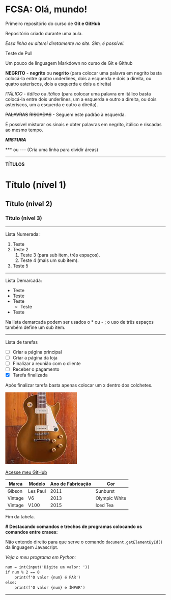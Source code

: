 # FCSA: Olá, mundo!
 Primeiro repositório do curso de **Git e GitHub**

Repositório criado durante uma aula.

*Essa linha eu alterei diretamente no site. Sim, é possível.*

Teste de Pull

Um pouco de linguagem Markdown no curso de Git e Github

**NEGRITO** - __negrito__ ou **negrito** (para colocar uma palavra em negrito basta colocá-la entre quatro underlines, dois a esquerda e dois a direita, ou quatro asteriscos, dois a esquerda e dois a direita)

*ITÁLICO* - _itálico_ ou *itálico* (para colocar uma palavra em itálico basta colocá-la entre dois underlines, um a esquerda e outro a direita, ou dois asteriscos, um a esquerda e outro a direita).

~~PALAVRAS~~ ~~RISCADAS~~ - Seguem este padrão à esquerda.

É possível misturar os sinais e obter palavras em negrito, itálico e riscadas ao mesmo tempo.

__*~~MISTURA~~*__

*** ou --- (Cria uma linha para dividir áreas)

---

**TÍTULOS**
# Título (nível 1)
## Título (nível 2)
### Título (nível 3)

---

Lista Numerada:
1. Teste
2. Teste 2
   1. Teste 3 (para sub item, três espaços).
   1. Teste 4 (mais um sub item).
999. Teste 5

---

Lista Demarcada:
* Teste
* Teste
* Teste
   * Teste
* Teste

Na lista demarcada podem ser usados o * ou - ; o uso de três espaços também define um sub item.

---

Lista de tarefas
- [ ] Criar a página principal
- [ ] Criar a página da loja
- [ ] Finalizar a reunião com o cliente
- [ ] Receber o pagamento
- [x] Tarefa finalizada

Após finalizar tarefa basta apenas colocar um x dentro dos colchetes.

![Gibson LP Goldtop P90's](<gibson lp goldtop p90.jpg>)

[Acesse meu GitHub](https://github.com/fernandocsarruda)

Marca | Modelo | Ano de Fabricação | Cor
---|---|---|---
Gibson | Les Paul | 2011 | Sunburst
Vintage | V6 | 2013 | Olympic White
Vintage | V100 | 2015 | Iced Tea 

Fim da tabela.

__# Destacando comandos e trechos de programas colocando os comandos entre crases:__

Não entendo direito para que serve o comando `document.getElementById()` da linguagem Javascript.

*Veja o meu programa em Python:*

```
num = int(input('Digite um valor: '))
if num % 2 == 0
    print(f'O valor {num} é PAR')
else:
    print(f'O valor {num} é ÍMPAR')
```

 
 ---
